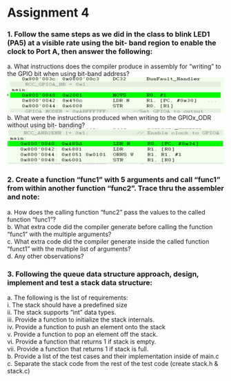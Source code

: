 # Assignment 4
### 1. Follow the same steps as we did in the class to blink LED1 (PA5) at a visible rate using the bit- band region to enable the clock to Port A, then answer the following:
  
  a. What instructions does the compiler produce in assembly for “writing” to the GPIO bit when using bit-band address?  
![alt text](https://github.com/muddysoul/embsys310/blob/main/assignment04/Images/bitband.png "screenshot of disassembly")  
  b. What were the instructions produced when writing to the GPIOx_ODR without using bit- banding?
![alt text](https://github.com/muddysoul/embsys310/blob/main/assignment04/Images/no_bitband.png "screenshot of disassembly")  
  
### 2. Create a function “func1” with 5 arguments and call “func1” from within another function “func2”. Trace thru the assembler and note:
  a. How does the calling function “func2” pass the values to the called function “func1”?  
  b. What extra code did the compiler generate before calling the function “func1” with the multiple arguments?  
  c. What extra code did the compiler generate inside the called function “funct1” with the multiple list of arguments?  
  d. Any other observations?
  
### 3. Following the queue data structure approach, design, implement and test a stack data structure:
  a. The following is the list of requirements:  
    i. The stack should have a predefined size  
    ii. The stack supports “int” data types.  
    iii. Provide a function to initialize the stack internals.  
    iv. Provide a function to push an element onto the stack  
    v. Provide a function to pop an element off the stack.  
    vi. Provide a function that returns 1 if stack is empty.  
    vii. Provide a function that returns 1 if stack is full.  
  b. Provide a list of the test cases and their implementation inside of main.c  
  c. Separate the stack code from the rest of the test code (create stack.h & stack.c)  

